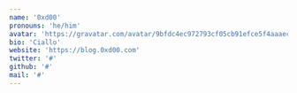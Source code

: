 ```yaml
---
name: '0xd00'
pronouns: 'he/him'
avatar: 'https://gravatar.com/avatar/9bfdc4ec972793cf05cb91efce5f4aaaec2a0da1bf4ec34dad0913f1d845faf6.webp?size=256'
bio: 'Ciallo'
website: 'https://blog.0xd00.com'
twitter: '#'
github: '#'
mail: '#'
---
```

